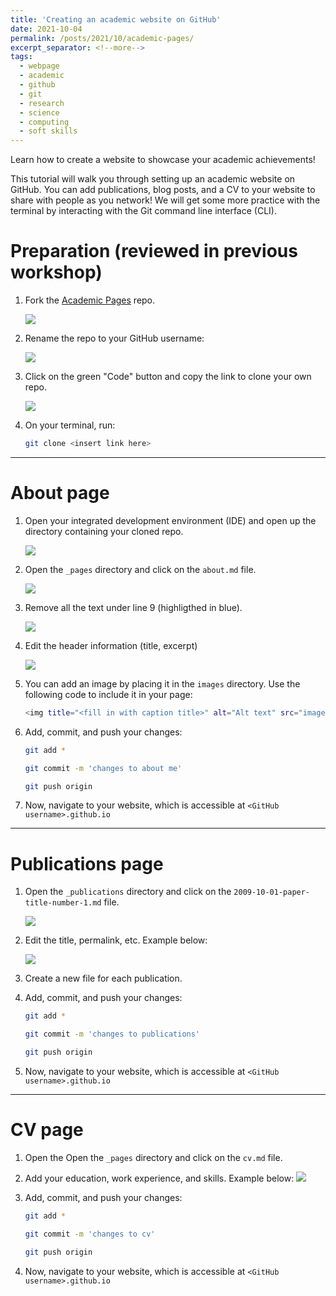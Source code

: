 ```yaml
---
title: 'Creating an academic website on GitHub'
date: 2021-10-04
permalink: /posts/2021/10/academic-pages/
excerpt_separator: <!--more-->
tags:
  - webpage
  - academic
  - github
  - git 
  - research
  - science
  - computing
  - soft skills
---
```


Learn how to create a website to showcase your academic achievements!
<!--more-->
This tutorial will walk you through setting up an academic website on GitHub. You can add publications, blog posts, and a CV to your website to share with people as you network! We will get some more practice with the terminal by interacting with the Git command line interface (CLI).

# Preparation (reviewed in previous workshop)

1. Fork the [Academic Pages](https://github.com/academicpages/academicpages.github.io) repo.

    ![](/images/fork_repo.png)

2. Rename the repo to your GitHub username:

    ![](/images/rename_repo.png)

3. Click on the green "Code" button and copy the link to clone your own repo.

    ![](/images/clone_repo.png)

4. On your terminal, run:

    ```bash
    git clone <insert link here>
    ```

---

# About page

1. Open your integrated development environment (IDE) and open up the directory containing your cloned repo.

    ![](/images/ide_clone_2.png)

2. Open the ```_pages``` directory and click on the ```about.md``` file.

    ![](/images/about_md.png)

3. Remove all the text under line 9 (highligthed in blue).
   
   ![](/images/edit_about.png)

4. Edit the header information (title, excerpt)

    ![](/images/fill_about.png)

5. You can add an image by placing it in the ```images``` directory. Use the following code to include it in your page: 
   
    ```bash
    <img title="<fill in with caption title>" alt="Alt text" src="images/<fill in with image name>">
    ```

6. Add, commit, and push your changes:
    
    ```bash
    git add *
    ```

    ```bash
    git commit -m 'changes to about me'
    ```

    ```bash
    git push origin
    ```

7. Now, navigate to your website, which is accessible at ```<GitHub username>.github.io```

---

# Publications page 

1. Open the ```_publications``` directory and click on the ```2009-10-01-paper-title-number-1.md``` file.
   
    ![](/images/publications.png)

2. Edit the title, permalink, etc. Example below:
   
    ![](/images/publications_example.png)

3. Create a new file for each publication.

4. Add, commit, and push your changes:
    
    ```bash
    git add *
    ```

    ```bash
    git commit -m 'changes to publications'
    ```

    ```bash
    git push origin
    ```

5. Now, navigate to your website, which is accessible at ```<GitHub username>.github.io```

---

# CV page

1. Open the Open the ```_pages``` directory and click on the ```cv.md``` file.

2. Add your education, work experience, and skills. Example below:
    ![](/images/cv_example.png)

3. Add, commit, and push your changes:
    
    ```bash
    git add *
    ```

    ```bash
    git commit -m 'changes to cv'
    ```

    ```bash
    git push origin
    ```

4. Now, navigate to your website, which is accessible at ```<GitHub username>.github.io```